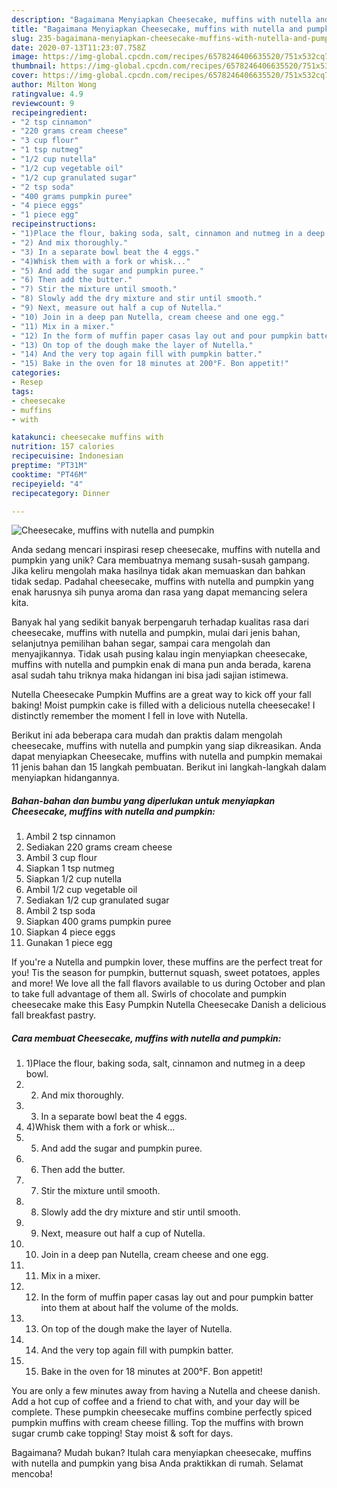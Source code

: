```yaml
---
description: "Bagaimana Menyiapkan Cheesecake, muffins with nutella and pumpkin, Lezat Sekali"
title: "Bagaimana Menyiapkan Cheesecake, muffins with nutella and pumpkin, Lezat Sekali"
slug: 235-bagaimana-menyiapkan-cheesecake-muffins-with-nutella-and-pumpkin-lezat-sekali
date: 2020-07-13T11:23:07.758Z
image: https://img-global.cpcdn.com/recipes/6578246406635520/751x532cq70/cheesecake-muffins-with-nutella-and-pumpkin-recipe-main-photo.jpg
thumbnail: https://img-global.cpcdn.com/recipes/6578246406635520/751x532cq70/cheesecake-muffins-with-nutella-and-pumpkin-recipe-main-photo.jpg
cover: https://img-global.cpcdn.com/recipes/6578246406635520/751x532cq70/cheesecake-muffins-with-nutella-and-pumpkin-recipe-main-photo.jpg
author: Milton Wong
ratingvalue: 4.9
reviewcount: 9
recipeingredient:
- "2 tsp cinnamon"
- "220 grams cream cheese"
- "3 cup flour"
- "1 tsp nutmeg"
- "1/2 cup nutella"
- "1/2 cup vegetable oil"
- "1/2 cup granulated sugar"
- "2 tsp soda"
- "400 grams pumpkin puree"
- "4 piece eggs"
- "1 piece egg"
recipeinstructions:
- "1)Place the flour, baking soda, salt, cinnamon and nutmeg in a deep bowl."
- "2) And mix thoroughly."
- "3) In a separate bowl beat the 4 eggs."
- "4)Whisk them with a fork or whisk..."
- "5) And add the sugar and pumpkin puree."
- "6) Then add the butter."
- "7) Stir the mixture until smooth."
- "8) Slowly add the dry mixture and stir until smooth."
- "9) Next, measure out half a cup of Nutella."
- "10) Join in a deep pan Nutella, cream cheese and one egg."
- "11) Mix in a mixer."
- "12) In the form of muffin paper casas lay out and pour pumpkin batter into them at about half the volume of the molds."
- "13) On top of the dough make the layer of Nutella."
- "14) And the very top again fill with pumpkin batter."
- "15) Bake in the oven for 18 minutes at 200°F. Bon appetit!"
categories:
- Resep
tags:
- cheesecake
- muffins
- with

katakunci: cheesecake muffins with 
nutrition: 157 calories
recipecuisine: Indonesian
preptime: "PT31M"
cooktime: "PT46M"
recipeyield: "4"
recipecategory: Dinner

---
```



![Cheesecake, muffins with nutella and pumpkin](https://img-global.cpcdn.com/recipes/6578246406635520/751x532cq70/cheesecake-muffins-with-nutella-and-pumpkin-recipe-main-photo.jpg)

Anda sedang mencari inspirasi resep cheesecake, muffins with nutella and pumpkin yang unik? Cara membuatnya memang susah-susah gampang. Jika keliru mengolah maka hasilnya tidak akan memuaskan dan bahkan tidak sedap. Padahal cheesecake, muffins with nutella and pumpkin yang enak harusnya sih punya aroma dan rasa yang dapat memancing selera kita.

Banyak hal yang sedikit banyak berpengaruh terhadap kualitas rasa dari cheesecake, muffins with nutella and pumpkin, mulai dari jenis bahan, selanjutnya pemilihan bahan segar, sampai cara mengolah dan menyajikannya. Tidak usah pusing kalau ingin menyiapkan cheesecake, muffins with nutella and pumpkin enak di mana pun anda berada, karena asal sudah tahu triknya maka hidangan ini bisa jadi sajian istimewa.

Nutella Cheesecake Pumpkin Muffins are a great way to kick off your fall baking! Moist pumpkin cake is filled with a delicious nutella cheesecake! I distinctly remember the moment I fell in love with Nutella.


Berikut ini ada beberapa cara mudah dan praktis dalam mengolah cheesecake, muffins with nutella and pumpkin yang siap dikreasikan. Anda dapat menyiapkan Cheesecake, muffins with nutella and pumpkin memakai 11 jenis bahan dan 15 langkah pembuatan. Berikut ini langkah-langkah dalam menyiapkan hidangannya.

<!--inarticleads1-->

##### Bahan-bahan dan bumbu yang diperlukan untuk menyiapkan Cheesecake, muffins with nutella and pumpkin:

1. Ambil 2 tsp cinnamon
1. Sediakan 220 grams cream cheese
1. Ambil 3 cup flour
1. Siapkan 1 tsp nutmeg
1. Siapkan 1/2 cup nutella
1. Ambil 1/2 cup vegetable oil
1. Sediakan 1/2 cup granulated sugar
1. Ambil 2 tsp soda
1. Siapkan 400 grams pumpkin puree
1. Siapkan 4 piece eggs
1. Gunakan 1 piece egg


If you&#39;re a Nutella and pumpkin lover, these muffins are the perfect treat for you! Tis the season for pumpkin, butternut squash, sweet potatoes, apples and more! We love all the fall flavors available to us during October and plan to take full advantage of them all. Swirls of chocolate and pumpkin cheesecake make this Easy Pumpkin Nutella Cheesecake Danish a delicious fall breakfast pastry. 

<!--inarticleads2-->

##### Cara membuat Cheesecake, muffins with nutella and pumpkin:

1. 1)Place the flour, baking soda, salt, cinnamon and nutmeg in a deep bowl.
1. 2) And mix thoroughly.
1. 3) In a separate bowl beat the 4 eggs.
1. 4)Whisk them with a fork or whisk...
1. 5) And add the sugar and pumpkin puree.
1. 6) Then add the butter.
1. 7) Stir the mixture until smooth.
1. 8) Slowly add the dry mixture and stir until smooth.
1. 9) Next, measure out half a cup of Nutella.
1. 10) Join in a deep pan Nutella, cream cheese and one egg.
1. 11) Mix in a mixer.
1. 12) In the form of muffin paper casas lay out and pour pumpkin batter into them at about half the volume of the molds.
1. 13) On top of the dough make the layer of Nutella.
1. 14) And the very top again fill with pumpkin batter.
1. 15) Bake in the oven for 18 minutes at 200°F. Bon appetit!


You are only a few minutes away from having a Nutella and cheese danish. Add a hot cup of coffee and a friend to chat with, and your day will be complete. These pumpkin cheesecake muffins combine perfectly spiced pumpkin muffins with cream cheese filling. Top the muffins with brown sugar crumb cake topping! Stay moist &amp; soft for days. 

Bagaimana? Mudah bukan? Itulah cara menyiapkan cheesecake, muffins with nutella and pumpkin yang bisa Anda praktikkan di rumah. Selamat mencoba!
